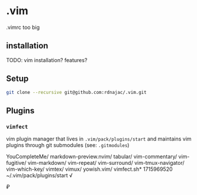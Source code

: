 # .vim
.vimrc too big

## installation

TODO: vim installation? features?

## Setup

```sh
git clone --recursive git@github.com:rdnajac/.vim.git
```

## Plugins

### `vimfect`

vim plugin manager that lives in `.vim/pack/plugins/start` and maintains vim plugins through git submodules (see: `.gitmodules`)




YouCompleteMe/
markdown-preview.nvim/
tabular/
vim-commentary/
vim-fugitive/
vim-markdown/
vim-repeat/
vim-surround/
vim-tmux-navigator/
vim-which-key/
vimtex/
vimux/
yowish.vim/
vimfect.sh*
1715969520 ~/.vim/pack/plugins/start √


₽




